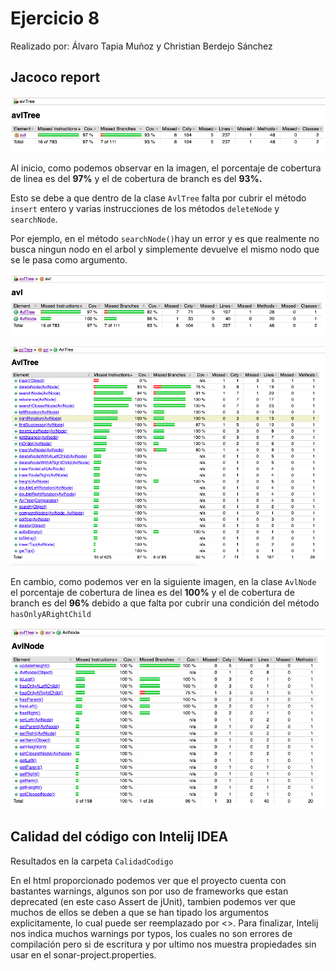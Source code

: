 # Ejercicio 8
Realizado por: Álvaro Tapia Muñoz y Christian Berdejo Sánchez

## Jacoco report

![](1.png)

Al inicio, como podemos observar en la imagen, el porcentaje de cobertura de linea es del __97%__ y el de cobertura de branch es del __93%.__

Esto se debe a que dentro de la clase `AvlTree` falta por cubrir el método `insert` entero y varias instrucciones de los métodos `deleteNode` y `searchNode`.

Por ejemplo, en el método `searchNode()`hay un error y es que realmente no busca ningun nodo en el arbol y simplemente devuelve el mismo nodo que se le pasa como argumento.


![](2.png)

![](3.png)

En cambio, como podemos ver en la siguiente imagen, en la clase `AvlNode` el porcentaje de cobertura de linea es del __100%__ y el de cobertura de branch es del __96%__ debido a que falta por cubrir una condición del método `hasOnlyARightChild`

![](4.png)

## Calidad del código con Intelij IDEA 
Resultados en la carpeta `CalidadCodigo`

En el html proporcionado podemos ver que el proyecto cuenta con bastantes warnings, algunos son por uso de frameworks que estan deprecated (en este caso Assert de jUnit), tambien podemos ver que muchos de ellos se deben a que se han tipado los argumentos explicitamente, lo cual puede ser reemplazado por <>. 
Para finalizar, Intelij nos indica muchos warnings por typos, los cuales no son errores de compilación pero si de escritura y por ultimo nos muestra propiedades sin usar en el sonar-project.properties.